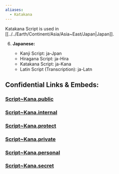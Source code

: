 ```yaml
---
aliases:
  - Katakana
---
```

Katakana Script is used in [[../../Earth/Continent/Asia/Asia~East/Japan|Japan]]. 


6. **Japanese:**
    
    - Kanji Script: ja-Jpan
    - Hiragana Script: ja-Hira
    - Katakana Script: ja-Kana
    - Latin Script (Transcription): ja-Latn


## Confidential Links & Embeds: 

### [Script~Kana.public](/_public\Language\Scripts/Script~Kana.public.md) 

### [Script~Kana.internal](/_internal\Language\Scripts/Script~Kana.internal.md) 

### [Script~Kana.protect](/_protect\Language\Scripts/Script~Kana.protect.md) 

### [Script~Kana.private](/_private\Language\Scripts/Script~Kana.private.md) 

### [Script~Kana.personal](/_personal\Language\Scripts/Script~Kana.personal.md) 

### [Script~Kana.secret](/_secret\Language\Scripts/Script~Kana.secret.md)

